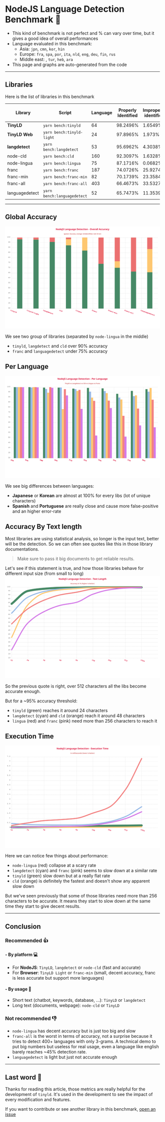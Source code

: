 # NodeJS Language Detection Benchmark :rocket:

- This kind of benchmark is not perfect and % can vary over time, but it gives a good idea of overall performances
- Language evaluated in this benchmark:
  - Asia: `jpn`, `cmn`, `kor`, `hin`
  - Europe: `fra`, `spa`, `por`, `ita`, `nld`, `eng`, `deu`, `fin`, `rus`
  - Middle east: , `tur`, `heb`, `ara`
- This page and graphs are auto-generated from the code

---

## Libraries

Here is the list of libraries in this benchmark

| Library        | Script                      | Language | Properly Identified | Improperly identified | Not identified | Avg Execution Time | Disk Size |
| -------------- | --------------------------- | -------- | ------------------- | --------------------- | -------------- | ------------------ | --------- |
| **TinyLD**     | `yarn bench:tinyld`         | 64       | 98.2496%            | 1.6549%               | 0.0954%        | 0.0891ms.          | 580KB     |
| **TinyLD Web** | `yarn bench:tinyld-light`   | 24       | 97.8965%            | 1.973%                | 0.1305%        | 0.0556ms.          | **68KB**  |
| **langdetect** | `yarn bench:langdetect`     | 53       | 95.6962%            | 4.3038%               | 0%             | 0.3019ms.          | 1.8MB     |
| node-cld       | `yarn bench:cld`            | 160      | 92.3097%            | 1.6328%               | 6.0574%        | 0.0543ms.          | > 10MB    |
| node-lingua    | `yarn bench:lingua`         | 75       | 87.1716%            | 0.0682%               | 12.7602%       | 0.8404ms.          | ~100MB    |
| franc          | `yarn bench:franc`          | 187      | 74.0726%            | 25.9274%              | 0%             | 0.1482ms.          | 267KB     |
| franc-min      | `yarn bench:franc-min`      | 82       | 70.1739%            | 23.3584%              | 6.4677%        | 0.0657ms.          | 119KB     |
| franc-all      | `yarn bench:franc-all`      | 403      | 66.4673%            | 33.5327%              | 0%             | 0.3554ms.          | 509KB     |
| languagedetect | `yarn bench:languagedetect` | 52       | 65.7473%            | 11.3539%              | 22.8987%       | 0.1751ms.          | 240KB     |

---

## Global Accuracy

![Benchmark](./overall.svg)

We see two group of libraries (separated by `node-lingua` in the middle)

- `tinyld`, `langdetect` and `cld` over 90% accuracy
- `franc` and `languagedetect` under 75% accuracy

## Per Language

![Language](./language.svg)

We see big differences between languages:

- **Japanese** or **Korean** are almost at 100% for every libs (lot of unique characters)
- **Spanish** and **Portuguese** are really close and cause more false-positive and an higher error-rate

## Accuracy By Text length

Most libraries are using statistical analysis, so longer is the input text, better will be the detection.
So we can often see quotes like this in those library documentations.

> Make sure to pass it big documents to get reliable results.

Let's see if this statement is true, and how those libraries behave for different input size (from small to long)
![Size](./length.svg)

So the previous quote is right, over 512 characters all the libs become accurate enough.

But for a ~95% accuracy threshold:

- `tinyld` (green) reaches it around 24 characters
- `langdetect` (cyan) and `cld` (orange) reach it around 48 characters
- `lingua` (red) and `franc` (pink) need more than 256 characters to reach it

## Execution Time

![Size](./exec_time.svg)

Here we can notice few things about performance:

- `node-lingua` (red) collapse at a scary rate
- `langdetect` (cyan) and `franc` (pink) seems to slow down at a similar rate
- `tinyld` (green) slow down but at a really flat rate
- `cld` (orange) is definitely the fastest and doesn't show any apparent slow down

But we've seen previously that some of those libraries need more than 256 characters to be accurate.
It means they start to slow down at the same time they start to give decent results.

---

## **Conclusion**

### Recommended :thumbsup:

#### - By platform :computer:

- For **NodeJS**: `TinyLD`, `langdetect` or `node-cld` (fast and accurate)
- For **Browser**: `TinyLD Light` or `franc-min` (small, decent accuracy, franc is less accurate but support more languages)

#### - By usage :speech_balloon:

- Short text (chatbot, keywords, database, ...): `TinyLD` or `langdetect`
- Long text (documents, webpage): `node-cld` or `TinyLD`

### Not recommended :thumbsdown:

- `node-lingua` has decent accuracy but is just too big and slow
- `franc-all` is the worst in terms of accuracy, not a surprise because it tries to detect 400+ languages with only 3-grams. A technical demo to put big numbers but useless for real usage, even a language like english barely reaches ~45% detection rate.
- `languagedetect` is light but just not accurate enough

---

## Last word :raising_hand:

Thanks for reading this article, those metrics are really helpful for the development of `tinyld`.
It's used in the development to see the impact of every modification and features.

If you want to contribute or see another library in this benchmark, [open an issue](https://github.com/komodojp/tinyld/issues)
